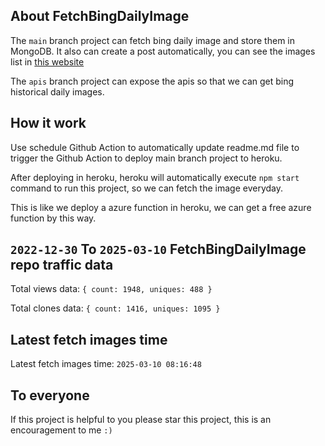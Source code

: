 ## About FetchBingDailyImage

The `main` branch project can fetch bing daily image and store them in MongoDB.
It also can create a post automatically, you can see the images list in [this website](https://oursalbum.netlify.app)

The `apis` branch project can expose the apis so that we can get bing historical daily images.

## How it work

Use schedule Github Action to automatically update readme.md file to trigger the Github Action to deploy main branch project to heroku.

After deploying in heroku, heroku will automatically execute `npm start` command to run this project, so we can fetch the image everyday.

This is like we deploy a azure function in heroku, we can get a free azure function by this way.

## `2022-12-30` To `2025-03-10` FetchBingDailyImage repo traffic data

Total views data: `{ count: 1948, uniques: 488 }`

Total clones data: `{ count: 1416, uniques: 1095 }`

## Latest fetch images time

Latest fetch images time: `2025-03-10 08:16:48`

## To everyone

If this project is helpful to you please star this project, this is an encouragement to me `:)`



